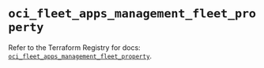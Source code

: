 # `oci_fleet_apps_management_fleet_property`

Refer to the Terraform Registry for docs: [`oci_fleet_apps_management_fleet_property`](https://registry.terraform.io/providers/hashicorp/oci/7.19.0/docs/resources/fleet_apps_management_fleet_property).

